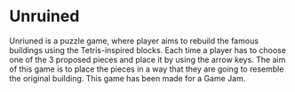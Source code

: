 # Unruined

Unriuned is a puzzle game, where player aims to rebuild the famous buildings using the Tetris-inspired blocks. Each time a player has to choose one of the 3 proposed pieces and place it by using the arrow keys. The aim of this game is to place the pieces in a way that they are going to resemble the original building.
This game has been made for a Game Jam.
